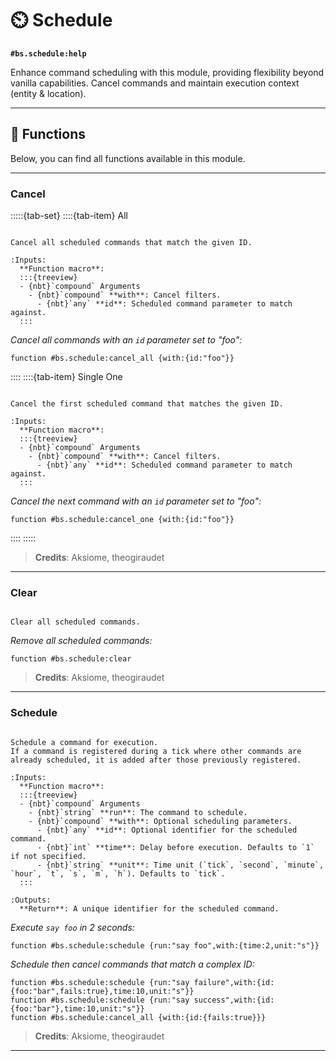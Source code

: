 # ⏲️ Schedule

**`#bs.schedule:help`**

Enhance command scheduling with this module, providing flexibility beyond vanilla capabilities. Cancel commands and maintain execution context (entity & location).

---

## 🔧 Functions

Below, you can find all functions available in this module.

---

### Cancel

:::::{tab-set}
::::{tab-item} All

```{function} #bs.schedule:cancel_all {with:{}}

Cancel all scheduled commands that match the given ID.

:Inputs:
  **Function macro**:
  :::{treeview}
  - {nbt}`compound` Arguments
    - {nbt}`compound` **with**: Cancel filters.
      - {nbt}`any` **id**: Scheduled command parameter to match against.
  :::
```

*Cancel all commands with an `id` parameter set to "foo":*

```mcfunction
function #bs.schedule:cancel_all {with:{id:"foo"}}
```

::::
::::{tab-item} Single One

```{function} #bs.schedule:cancel_one {with:{}}

Cancel the first scheduled command that matches the given ID.

:Inputs:
  **Function macro**:
  :::{treeview}
  - {nbt}`compound` Arguments
    - {nbt}`compound` **with**: Cancel filters.
      - {nbt}`any` **id**: Scheduled command parameter to match against.
  :::
```

*Cancel the next command with an `id` parameter set to "foo":*

```mcfunction
function #bs.schedule:cancel_one {with:{id:"foo"}}
```
::::
:::::

> **Credits**: Aksiome, theogiraudet

---

### Clear

```{function} #bs.schedule:clear

Clear all scheduled commands.
```

*Remove all scheduled commands:*

```mcfunction
function #bs.schedule:clear
```

> **Credits**: Aksiome, theogiraudet

---

### Schedule

```{function} #bs.schedule:schedule {run:<command>,with:{}}

Schedule a command for execution.
If a command is registered during a tick where other commands are already scheduled, it is added after those previously registered.

:Inputs:
  **Function macro**:
  :::{treeview}
  - {nbt}`compound` Arguments
    - {nbt}`string` **run**: The command to schedule.
    - {nbt}`compound` **with**: Optional scheduling parameters.
      - {nbt}`any` **id**: Optional identifier for the scheduled command.
      - {nbt}`int` **time**: Delay before execution. Defaults to `1` if not specified.
      - {nbt}`string` **unit**: Time unit (`tick`, `second`, `minute`, `hour`, `t`, `s`, `m`, `h`). Defaults to `tick`.
  :::

:Outputs:
  **Return**: A unique identifier for the scheduled command.
```

*Execute `say foo` in 2 seconds:*

```mcfunction
function #bs.schedule:schedule {run:"say foo",with:{time:2,unit:"s"}}
```

*Schedule then cancel commands that match a complex ID:*

```mcfunction
function #bs.schedule:schedule {run:"say failure",with:{id:{foo:"bar",fails:true},time:10,unit:"s"}}
function #bs.schedule:schedule {run:"say success",with:{id:{foo:"bar"},time:10,unit:"s"}}
function #bs.schedule:cancel_all {with:{id:{fails:true}}}
```

> **Credits**: Aksiome, theogiraudet

---

```{include} ../_templates/comments.md
```
